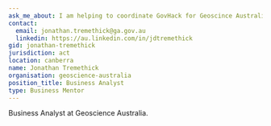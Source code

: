 ```yaml
---
ask_me_about: I am helping to coordinate GovHack for Geoscince Australia, so ask me anything at all and I will do my best to find the answer from one of our experts.
contact:
  email: jonathan.tremethick@ga.gov.au
  linkedin: https://au.linkedin.com/in/jdtremethick
gid: jonathan-tremethick
jurisdiction: act
location: canberra
name: Jonathan Tremethick
organisation: geoscience-australia
position_title: Business Analyst
type: Business Mentor
---
```


Business Analyst at Geoscience Australia.
